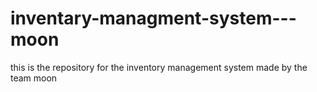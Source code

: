 # inventary-managment-system---moon
this is the repository for the inventory management system made by the team moon
